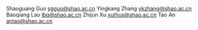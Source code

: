 Shaoguang Guo <sgguo@shao.ac.cn>
Yingkang Zhang <ykzhang@shao.ac.cn>
Baoqiang Lao <lbq@shao.ac.cn>
Zhijun Xu <xuthus@shao.ac.cn>
Tao An <antao@shao.ac.cn>
